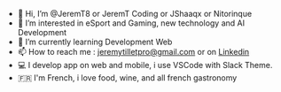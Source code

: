 - 👋 Hi, I’m @JeremT8 or JeremT Coding or JShaaqx or Nitorinque 
- 👀 I’m interested in eSport and Gaming, new technology and AI Development
- 🌱 I’m currently learning Development Web 
- 📫 How to reach me : jeremytilletpro@gmail.com or on [Linkedin](https://www.linkedin.com/in/jeremy-tillet/)
- 💻 I develop app on web and mobile, i use VSCode with Slack Theme.
- 🇫🇷  I'm French, i love food, wine, and all french gastronomy 

<!---
JeremT8/JeremT8 is a ✨ special ✨ repository because its `README.md` (this file) appears on your GitHub profile.
You can click the Preview link to take a look at your changes.
--->
